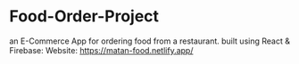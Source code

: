 # Food-Order-Project
an E-Commerce App for ordering food from a restaurant.
 built using React & Firebase:    Website: https://matan-food.netlify.app/
